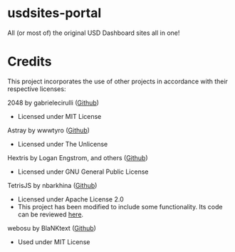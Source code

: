 # usdsites-portal
All (or most of) the original USD Dashboard sites all in one!

# Credits
This project incorporates the use of other projects in accordance with their respective licenses:

2048 by gabrielecirulli ([Github](https://github.com/gabrielecirulli/2048))
 - Licensed under MIT License

Astray by wwwtyro ([Github](https://github.com/wwwtyro/Astray))
 - Licensed under The Unlicense

Hextris by Logan Engstrom, and others ([Github](https://github.com/Hextris/hextris))
 - Licensed under GNU General Public License

TetrisJS by nbarkhina ([Github](https://github.com/nbarkhina/TetrisJS))
 - Licensed under Apache License 2.0
 - This project has been modified to include some functionality. Its code can be reviewed [here](https://github.com/iKarTehFox/usdsites-portal/tree/public/games/TetrisJS/).

webosu by BlaNKtext ([Github](https://github.com/BlaNKtext/webosu))
 - Used under MIT License
